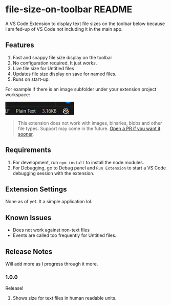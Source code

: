 # file-size-on-toolbar README

A VS Code Extension to display text file sizes on the toolbar below because I am fed-up of VS Code not including it in the main app.

## Features

1. Fast and snappy file size display on the toolbar
2. No configuration required. It just _works_.
3. Live file size for Untitled files
4. Updates file size display on save for named files.
5. Runs on start-up.

For example if there is an image subfolder under your extension project workspace:

![Preview](images/preview.png)

> This extension does not work with images, binaries, blobs and other file types. Support may come in the future. [Open a PR if you want it sooner](https://github.com/cliff-4/VSC-file-size-on-toolbar).

## Requirements

1. For development, run `npm install` to install the node modules.
2. For Debugging, go to Debug panel and `Run Extension` to start a VS Code debugging session with the extension.

## Extension Settings

None as of yet. It a simple application lol.

## Known Issues

-   Does not work against non-text files
-   Events are called too frequently for Untitled files.

## Release Notes

Will add more as I progress through it more.

### 1.0.0

Release!

1. Shows size for text files in human readable units.
